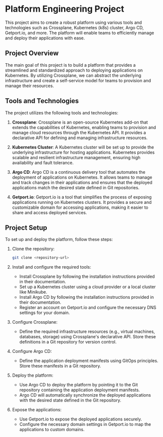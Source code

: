 # Platform Engineering Project

This project aims to create a robust platform using various tools and technologies such as Crossplane, Kubernetes (k8s) cluster, Argo CD, Getport.io, and more. The platform will enable teams to efficiently manage and deploy their applications with ease.

## Project Overview

The main goal of this project is to build a platform that provides a streamlined and standardized approach to deploying applications on Kubernetes. By utilizing Crossplane, we can abstract the underlying infrastructure and create a self-service model for teams to provision and manage their resources.

## Tools and Technologies

The project utilizes the following tools and technologies:

1. **Crossplane**: Crossplane is an open-source Kubernetes add-on that extends the capabilities of Kubernetes, enabling teams to provision and manage cloud resources through the Kubernetes API. It provides a declarative API for defining and managing infrastructure resources.

2. **Kubernetes Cluster**: A Kubernetes cluster will be set up to provide the underlying infrastructure for hosting applications. Kubernetes provides scalable and resilient infrastructure management, ensuring high availability and fault tolerance.

3. **Argo CD**: Argo CD is a continuous delivery tool that automates the deployment of applications on Kubernetes. It allows teams to manage and track changes in their applications and ensures that the deployed applications match the desired state defined in Git repositories.

4. **Getport.io**: Getport.io is a tool that simplifies the process of exposing applications running on Kubernetes clusters. It provides a secure and customizable domain for accessing applications, making it easier to share and access deployed services.

## Project Setup

To set up and deploy the platform, follow these steps:

1. Clone the repository:

   ```bash
   git clone <repository-url>
   ```

2. Install and configure the required tools:

   - Install Crossplane by following the installation instructions provided in their documentation.
   - Set up a Kubernetes cluster using a cloud provider or a local cluster like Minikube.
   - Install Argo CD by following the installation instructions provided in their documentation.
   - Register an account on Getport.io and configure the necessary DNS settings for your domain.

3. Configure Crossplane:

   - Define the required infrastructure resources (e.g., virtual machines, databases, storage) using Crossplane's declarative API. Store these definitions in a Git repository for version control.

4. Configure Argo CD:

   - Define the application deployment manifests using GitOps principles. Store these manifests in a Git repository.

5. Deploy the platform:

   - Use Argo CD to deploy the platform by pointing it to the Git repository containing the application deployment manifests.
   - Argo CD will automatically synchronize the deployed applications with the desired state defined in the Git repository.

6. Expose the applications:

   - Use Getport.io to expose the deployed applications securely.
   - Configure the necessary domain settings in Getport.io to map the applications to custom domains.

